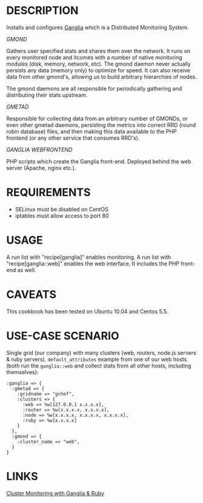 # DESCRIPTION

Installs and configures [Ganglia](http://ganglia.sourceforge.net) which is
a Distributed Monitoring System.

*GMOND*

Gathers user specified stats and shares them over the network.
It runs on every monitored node and itcomes with a number of native monitoring
 modules (disk, memory, network, etc). The gmond daemon never actually persists
any data (memory only) to optimize for speed. It can also receive data from
other gmond's, allowing us to build arbitrary hierarchies of nodes.

The gmond daemons are all responsible for periodically gathering and
distributing their stats upstream.

*GMETAD*

Responsible for collecting data from an arbitrary number of GMONDs,
or even other gmetad daemons, persisting the metrics into correct RRD
(round robin database) files, and then making this data available to the
PHP frontend (or any other service that consumes RRD's).

*GANGLIA WEBFRONTEND*

PHP scripts which create the Ganglia front-end. Deployed behind the web
server (Apache, nginx etc.).

# REQUIREMENTS

* SELinux must be disabled on CentOS
* iptables must allow access to port 80

# USAGE

A run list with "recipe[ganglia]" enables monitoring.
A run list with "recipe[ganglia::web]" enables the web interface. It
includes the PHP front-end as well.

# CAVEATS

This cookbook has been tested on Ubuntu 10.04 and Centos 5.5.

# USE-CASE SCENARIO

Single grid (our company) with many clusters (web, routers, node.js servers & ruby servers).
`default_attributes` example from one of our web hosts (both run the
`ganglia::web` and collect stats from all other hosts, including themselves):

    :ganglia => {
      :gmetad => {
        :gridname => "gchef",
        :clusters => {
          :web => %w[127.0.0.1 x.x.x.x],
          :router => %w[x.x.x.x, x.x.x.x],
          :node => %w[x.x.x.x, x.x.x.x, x.x.x.x],
          :ruby => %w[x.x.x.x]
        }
      },
      :gmond => {
        :cluster_name => "web",
      }
    }

# LINKS

[Cluster Monitoring with Ganglia & Ruby](http://www.igvita.com/2010/01/28/cluster-monitoring-with-ganglia-ruby/)
